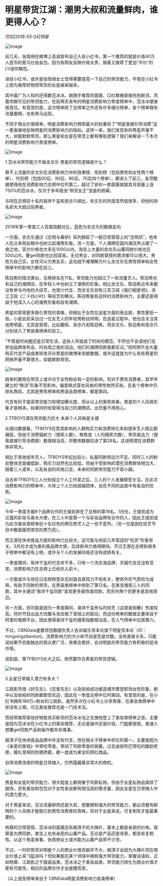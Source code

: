 # 明星带货江湖：潮男大叔和流量鲜肉，谁更得人心？

*巴拉|2018-05-24|明星*

![Image](http://p1.pstatp.com/large/pgc-image/15271833829729e20543814)

前几天，张雨绮在微博上高调宣布自己入驻小红书，第一个推荐的就是价值40万人民币的爱马仕铂金包。因为有网友反映价格太贵，接着又推荐了更加“平价”的LV迷你箱包。

进驻小红书，或许是张雨绮女士觉得需要提高一下自己的带货能力，毕竟在小红书上因为推荐好物而带货的女星越来越多。

其中最广为人知的还得数范冰冰，她随手推荐的面膜、口红都被直接抢到断货。凭着肉眼可见的带货能力，在前两天发布的明星消费影响力季度榜单中，范冰冰便身居高位。有意思的是，这次榜单除了总榜单之外还有许多细分榜单，各个榜单既有流量霸榜，也有黑马出现。

不同于商业价值榜单，明星消费影响力榜把最大的权重给了“明星直接引导消费”这一更直接地反映明星的消费影响力的指标。这样一来，我们发现有的男星声量不大，却能默默带货。那么男星和女星在带货上都有哪些逻辑？我们来解读一下本次的明星消费影响力季度榜单。

![Image](http://p1.pstatp.com/large/pgc-image/15271832236931146d5ba87)

1.范冰冰带货能力不敌余文乐 男星的带货逻辑是什么？

算不上流量的余文乐在消费影响力中的效果榜、性别榜（包括男性和女性两个榜单）、代际榜（包括00后、90后、80后、70后四个榜单），都进入了前三，各项数据使得他在消费影响力总榜中位列第二，超过了安利一款面膜就致其月销量上涨750%的范冰冰，仅次于多年稳坐“带货女王”宝座的杨幂。

与同在总榜前十名的易烊千玺和吴亦凡相比，余文乐的热度显然低很多，但他的排名却大大超过前两者。

![Image](http://p9.pstatp.com/large/pgc-image/15271832236719f10988aad)

2018年第一季度三人百度指数对比，蓝色为余文乐的数据走向

一方面，余文乐通过《志明与春娇》系列掀起了一股日常穿搭上的“志明风”，他本人在众多网友眼中也树立起潮男形象。另一方面，个人潮牌在国内潮流界占据了一席之地，官方价格也大多在1000以内，淘宝上大量的余文乐山寨同款价格也在500以内，要get同款也比较容易。无论男女，对同款穿搭的需求都可以很大，男性为自己买，女性可以为男友买，这也就不难理解为什么余文乐在男性榜单和女性榜单中的影响力都在前三。

陈冠希的情况类似，总榜排名在11名，带货能力也超过了一些流量艺人。陈冠希也有自己的潮牌店，在年轻人中也树立了潮男的形象。相比余文乐，陈冠希近年来都没有参与内地的大综艺，也很少代言，而余文乐则有江苏卫视《我们相爱吧》、浙江卫视《二十四小时》等综艺的曝光。陈冠希能有这样的消费影响力，主要还是得益于他深入人心的潮男形象和自有潮牌。

男星的穿搭更多吸引男性的青睐，但相比于女性在追星方面的表达欲，男性更低一些。小星此前采访过一位女艺人的年轻男粉丝阿明，在追星过程中，他也会关注其他男明星，尤其是穿搭，比如鹿晗、吴亦凡和陈冠希。而余文乐、陈冠希和吴亦凡分别进入了男装类榜单的前三。

“不管是时尚圈还是日常生活，这些人早就成了时尚的模范，不然也不会请他们去参加品牌发布会、时尚周之类的活动。他们的潮牌同款我都买过。”但阿明不会大量购买代言产品或者转发评论男星的微博来贡献数据。或许这就是为什么有些男星的网络声量不算很大，却能默默带货。

![Image](http://p3.pstatp.com/large/pgc-image/15271832236151bafd47fdc)

脱单的鹿晗在带货上或许对于女性粉丝有一定的影响，但对于男性消费者，其早年建立的“韩流”形象不受影响，偏爱韩式穿衣风格的男性依然买账，在各个榜单中仍排名靠前，尤其是男性榜单和男装品类榜单，都是第四。

代言有利于提高带货能力和增加曝光度，但从以上的案例来看，男星的个人风格形象才是根本。如果同时经营得当自己的潮牌店，出货量不用担心。

2.TFBOYS潜在带货能力巨大 未来个人风格是关键

从细分数据看，TFBOYS在受其影响的人群购买力和消费转化率和很多艺人相比都偏低，但由于消费辐射力（搜索人数）、聚焦度（人均搜索次数）、带货直达力（搜索直接引导消费额）数值相当高，将整体数据拉进了第28名。这说明潜在消费群体非常大。

相比于其他成年艺人，TFBOYS年纪比较小，私服同款带动力不足，同时三人的粉丝整体还是偏低龄，购买力自然也比较低。但由于受影响的潜在消费群体相当大，随着三人成年，以及各自的风格凸显，未来的同款带货能力不容小觑。

自去年TFBOYS三人分别成立个人工作室之后，三人的个人发展颇受关注。在此次消费影响力的榜单中，大体上个人已经超越团体，且在不同的品类中有各自的优势。

![Image](http://p3.pstatp.com/large/pgc-image/1527183223709ba6853f41d)

今年一季度手握8个品牌合作的王俊凯排在了总榜的第19名。1月份，王俊凯成为兰蔻的彩妆与香水大使，在三人中是第一个与彩妆品牌有合作的人，因此王俊凯成为此次美妆类榜单前十名仅有的两位男艺人之一也不意外。（另一位是因在综艺节目中敷面膜而带货的贾乃亮）。

而王源在休闲食品方面的影响力比较大，这可能与他前几年营造的“吃货”形象有关。3月份才成为奥利奥品牌大使，后续影响力值得期待。不过王源在总榜和很多子榜单中都没有上榜，或许与个人的发展风格还没有成熟有关。

一季度期间，易烊千玺的代言并不多，只有一个洗衣液品牌，天猫代言还没有官宣，消费影响力在总榜上已经杀入前十。

一方面或许与他在过去频频登杂志封面且表现力不俗有关，整体外形气质较为成熟，有助于同款的带货，在男装类榜单中排到了第12名。在某宝搜索三人的同款，其中关键词“易烊千玺同款”呈现更多服饰类同款，而另外两个则更多是其他周边。

另一方面，则可能是因为一季度期间，易烊千玺参与的综艺《这就是街舞》热度较高，同时节目出品方优酷与淘宝做了营销上的联动，而这份榜单的数据主要来自于阿里的电商平台，因此使得易烊千玺的搜索指数相当高，在人气榜单中位居第六。

不过，CBNData星数项目数据负责人告诉娱乐资本论旗下明星资本论（ID：mingxingzibenlun)，消费影响力的大小和节目是否是优酷，没有直接关系，只能说如果节目能触达的观众更广泛，效果会更好，会对明星的带货能力有积极的促进作用。

说到底，等TFBOYS长大之后，依然要符合男星的带货逻辑。

![Image](http://p1.pstatp.com/large/pgc-image/1527183223851e13d95067a)

3.女星日常植入潜力有多大？

江疏影凭借《好先生》、《恋爱先生》以及街拍成功塑造城市摩登职场女性形象，剧中以及街拍的同款都颇受欢迎，因此在一季度总榜中位列第四。有意思的是，在小红书拥有186万+粉丝的江疏影，虽然多次在小红书上分享唇膏，在美妆类榜单中却没有上榜。可见美妆推荐也是一门技术活。

而经常推荐美妆好物致其买断货的范冰冰当之无愧地登上了美妆类榜单之首，主要是因为范冰冰在小红书上的美妆推荐，无论是操作还是价钱，门槛都很低，普通人想要get同款产品和操作都并非难事。

阚清子在休闲食品品牌中并没有代言，但在相关子榜单中却位列第一，主要是因为《亲爱的客栈》中常吃零食，带动了同款零食的销量。过去迪丽热巴常吃的酸奶疙瘩，娜扎常用的防晒喷雾，都一度成为某宝的网红商品。

自带消费场景的明星日常植入，仍然蕴藏着非常大的商机。

![Image](http://p3.pstatp.com/large/pgc-image/1527183224166bddb1fc1ba)

男星和女星的带货能力，很大程度上都倚重于同款私物，但由于女星私物品类除了服饰，还有美妆和包包对于女性来说都有相当高的需求量，因此女星在日常植入中的潜力更大。

对于男星来说，无论流量鲜肉还是大叔，想要拥有强大的带货能力，都必须要有鲜明的个人风格才能吸引到男性消费者的青睐。但对于女星来说，可复制性才是最重要的。

杨幂的日常穿搭、范冰冰的面膜还有阚清子的大辣片，基本上都是亲民的价格，就算是大牌同款，某宝上也有亲民的山寨产品。无论是产品还是场景，都具有复制性。从这个角度来看，张雨绮女士或许能为山寨产品带不少货。

不过，一时的带货对明星个人的商业价值贡献并不大，阚清子会因为大辣片而在商业价值上突飞猛进吗？但如果能在某个领域中拥有强大带货能力，掌握话语权，正如杨幂、江疏影之于服装品类，范冰冰之于美妆品类，带货能力转化为商业价值才更有可能性，相应的品牌合作才会接踵而至。

（以上提及榜单来自于 CBNData明星消费影响力各类榜单）

